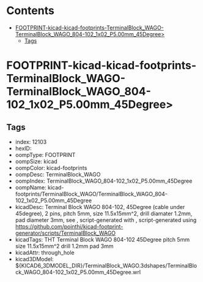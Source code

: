 



Contents
========

* [FOOTPRINT-kicad-kicad-footprints-TerminalBlock_WAGO-TerminalBlock_WAGO_804-102_1x02_P5.00mm_45Degree>](#footprint-kicad-kicad-footprints-terminalblock_wago-terminalblock_wago_804-102_1x02_p500mm_45degree)
	* [Tags](#tags)

# FOOTPRINT-kicad-kicad-footprints-TerminalBlock_WAGO-TerminalBlock_WAGO_804-102_1x02_P5.00mm_45Degree>

## Tags

- index: 12103
- hexID: 
- oompType: FOOTPRINT
- oompSize: kicad
- oompColor: kicad-footprints
- oompDesc: TerminalBlock_WAGO
- oompIndex: TerminalBlock_WAGO_804-102_1x02_P5.00mm_45Degree
- oompName: kicad-footprints/TerminalBlock_WAGO/TerminalBlock_WAGO_804-102_1x02_P5.00mm_45Degree
- kicadDesc: Terminal Block WAGO 804-102, 45Degree (cable under 45degree), 2 pins, pitch 5mm, size 11.5x15mm^2, drill diamater 1.2mm, pad diameter 3mm, see , script-generated with , script-generated using https://github.com/pointhi/kicad-footprint-generator/scripts/TerminalBlock_WAGO
- kicadTags: THT Terminal Block WAGO 804-102 45Degree pitch 5mm size 11.5x15mm^2 drill 1.2mm pad 3mm
- kicadAttr: through_hole
- kicad3DModel: ${KICAD6_3DMODEL_DIR}/TerminalBlock_WAGO.3dshapes/TerminalBlock_WAGO_804-102_1x02_P5.00mm_45Degree.wrl
